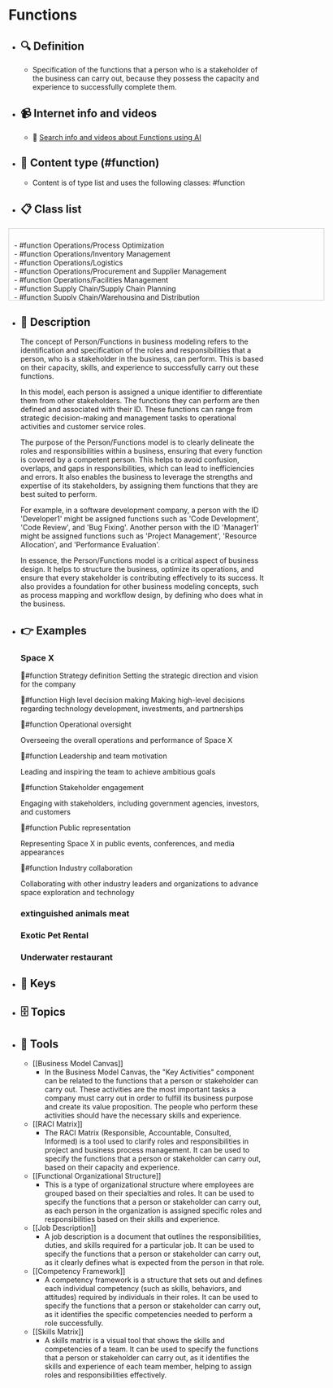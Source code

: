 # Functions
- ## 🔍 Definition
  - Specification of the functions that a person who is a stakeholder of the business can carry out, because they possess the capacity and experience to successfully complete them.
- ## 📹 Internet info and videos
  - 🤖 [Search info and videos about Functions using AI](https://www.perplexity.ai/search?q=videos+about+Functions:+Specification+of+the+functions+that+a+person+who+is+a+stakeholder+of+the+business+can+carry+out,+because+they+possess+the+capacity+and+experience+to+successfully+accomplish+them.
)
- ## 📰 Content type (#function)
  - Content is of type list and uses the following classes: #function

- ## 📋 Class list

<div style='max-height: 120px; overflow-y: auto; border: 1px solid #ccc; padding: 10px; width: 600px;'>
  <ul style='list-style-type: none; padding-left: 0;'>


<li>- #function  Operations/Process Optimization</li>
<li>- #function  Operations/Inventory Management</li>
<li>- #function  Operations/Logistics</li>
<li>- #function  Operations/Procurement and Supplier Management</li>
<li>- #function  Operations/Facilities Management</li>
<li>- #function  Supply Chain/Supply Chain Planning</li>
<li>- #function  Supply Chain/Warehousing and Distribution</li>
<li>- #function  Supply Chain/Order Fulfillment</li>
<li>- #function  Legal/Contract Management</li>
<li>- #function  Legal/Intellectual Property Protection</li>
<li>- #function  Legal/Regulatory Compliance</li>
<li>- #function  Legal/Legal Counsel</li>
<li>- #function  Compliance/Risk Management</li>
<li>- #function  Compliance/Data Privacy and Protection</li>
<li>- #function  Compliance/Ethics and Governance</li>
<li>- #function  Data/Data Analysis</li>
<li>- #function  Data/Data Visualization</li>
<li>- #function  Data/Data Management</li>
<li>- #function  Analytics/Marketing Analytics</li>
<li>- #function  Analytics/Business Intelligence</li>
<li>- #function  Analytics/Forecasting and Predictive Modeling</li>
<li>- #function  Analytics/A/B Testing and Experimentation</li>
<li>- #function  Administration/Office Management</li>
<li>- #function  Administration/Executive Assistance</li>
<li>- #function  Administration/Document Management</li>
<li>- #function  Office Support/Reception and Front Desk</li>
<li>- #function  Office Support/Calendar Management</li>
<li>- #function  Office Support/Travel Coordination</li>
<li>- #function  Office Support/Record Keeping</li>
<li>- #function  Strategy/Strategic Planning</li>
<li>- #function  Strategy/Business Analysis</li>
<li>- #function  Strategy/Market Research</li>
<li>- #function  Strategy/Competitive Intelligence</li>
<li>- #function  Business Planning/Business Development</li>
<li>- #function  Business Planning/Financial Planning</li>
<li>- #function  Business Planning/Market Entry Strategy</li>
<li>- #function  Business Planning/Feasibility Analysis</li>
<li>- #function  Customer Insights/Market Research</li>
<li>- #function  Customer Insights/User Research</li>
<li>- #function  Customer Insights/Customer Surveys</li>
<li>- #function  Customer Experience/Customer Journey Mapping</li>
<li>- #function  Customer Experience/Usability Testing</li>
<li>- #function  Customer Experience/Service Design</li>
<li>- #function  Customer Experience/Feedback Analysis</li>
<li>- #function  Public Relations/Media Relations</li>
<li>- #function  Public Relations/Press Release Writing</li>
<li>- #function  Public Relations/Event Planning and Coordination</li>
<li>- #function  Communication/Internal Communication</li>
<li>- #function  Communication/External Communication</li>
<li>- #function  Communication/Crisis Management</li>
<li>- #function  Communication/Brand Messaging</li>
<li>- #function  Marketing/SEO</li>
<li>- #function  Marketing/SEM (Search Engine Marketing)</li>
<li>- #function  Marketing/Social Media Marketing</li>
<li>- #function  Marketing/Content Marketing</li>
<li>- #function  Marketing/Email Marketing</li>
<li>- #function  Marketing/Growth Hacking</li>
<li>- #function  Marketing/Lead Generation</li>
<li>- #function  Marketing/Marketing Analytics</li>
<li>- #function  Product Development/Product Management</li>
<li>- #function  Product Development/Product Design</li>
<li>- #function  Project Management/Agile Project Management</li>
<li>- #function  Project Management/Quality Control</li>
<li>- #function  Project Management/Continuous Improvement</li>
<li>- #function  Project Management/Research and Development</li>
<li>- #function  Software Development/Software Engineering</li>
<li>- #function  Software Development/Web Development</li>
<li>- #function  Software Development/Mobile App Development</li>
<li>- #function  Technology/System Architecture</li>
<li>- #function  Technology/Cybersecurity</li>
<li>- #function  Technology/Data Analysis</li>
<li>- #function  Technology/Artificial Intelligence</li>
<li>- #function  Technology/Big Data</li>
<li>- #function  Sales/Sales Development</li>
<li>- #function  Sales/Account Management</li>
<li>- #function  Sales/Customer Support</li>
<li>- #function  Sales/Customer Retention</li>
<li>- #function  Sales/Upselling and Cross-selling</li>
<li>- #function  Customer Support/Technical Support</li>
<li>- #function  Customer Relations/Customer Relationship Management</li>
<li>- #function  Customer Relations/Strategic Partnerships</li>
<li>- #function  Finance/Accounting</li>
<li>- #function  Finance/Cost Control</li>
<li>- #function  Finance/Cash Flow Management</li>
<li>- #function  Finance/Financial Forecasting</li>
<li>- #function  Finance/Financial Analysis</li>
<li>- #function  Finance/Invoicing and Collections</li>
<li>- #function  Finance/Tax Management</li>
<li>- #function  Finance/Internal Auditing</li>
<li>- #function  Human Resources/Talent Management</li>
<li>- #function  Human Resources/Recruitment</li>
<li>- #function  Human Resources/Personnel Administration</li>
<li>- #function  Human Resources/Leadership Development</li>
<li>- #function  Organizational Culture/Employee Engagement</li>
<li>- #function  Organizational Culture/Performance Management</li>
<li>- #function  Organizational Culture/Training and Development</li>
<li>- #function  Organizational Culture/Diversity and Inclusion</li>

  </ul>
</div>

- ## 📖 Description
  The concept of Person/Functions in business modeling refers to the identification and specification of the roles and responsibilities that a person, who is a stakeholder in the business, can perform. This is based on their capacity, skills, and experience to successfully carry out these functions. 
  
  In this model, each person is assigned a unique identifier to differentiate them from other stakeholders. The functions they can perform are then defined and associated with their ID. These functions can range from strategic decision-making and management tasks to operational activities and customer service roles. 
  
  The purpose of the Person/Functions model is to clearly delineate the roles and responsibilities within a business, ensuring that every function is covered by a competent person. This helps to avoid confusion, overlaps, and gaps in responsibilities, which can lead to inefficiencies and errors. It also enables the business to leverage the strengths and expertise of its stakeholders, by assigning them functions that they are best suited to perform.
  
  For example, in a software development company, a person with the ID 'Developer1' might be assigned functions such as 'Code Development', 'Code Review', and 'Bug Fixing'. Another person with the ID 'Manager1' might be assigned functions such as 'Project Management', 'Resource Allocation', and 'Performance Evaluation'. 
  
  In essence, the Person/Functions model is a critical aspect of business design. It helps to structure the business, optimize its operations, and ensure that every stakeholder is contributing effectively to its success. It also provides a foundation for other business modeling concepts, such as process mapping and workflow design, by defining who does what in the business.
- ## 👉 Examples
  ### Space X
  👔#function Strategy definition
  Setting the strategic direction and vision for the company
  
  👔#function High level decision making
  Making high-level decisions regarding technology development, investments, and partnerships
  
  👔#function Operational oversight
  
  Overseeing the overall operations and performance of Space X
  
  👔#function Leadership and team motivation
  
  Leading and inspiring the team to achieve ambitious goals
  
  👔#function Stakeholder engagement
  
  Engaging with stakeholders, including government agencies, investors, and customers
  
  👔#function Public representation
  
  Representing Space X in public events, conferences, and media appearances
  
  👔#function Industry collaboration
  
  Collaborating with other industry leaders and organizations to advance space exploration and technology
  
  
  ### 
  
  ### extinguished animals meat
  
  ### Exotic Pet Rental
  
  ### Underwater restaurant
  
- ## 🔑 Keys
  
- ## 🗄️ Topics
  
- ## 🧰 Tools
  - [[Business Model Canvas]]
    - In the Business Model Canvas, the "Key Activities" component can be related to the functions that a person or stakeholder can carry out. These activities are the most important tasks a company must carry out in order to fulfill its business purpose and create its value proposition. The people who perform these activities should have the necessary skills and experience.
  - [[RACI Matrix]]
    - The RACI Matrix (Responsible, Accountable, Consulted, Informed) is a tool used to clarify roles and responsibilities in project and business process management. It can be used to specify the functions that a person or stakeholder can carry out, based on their capacity and experience.
  - [[Functional Organizational Structure]]
    - This is a type of organizational structure where employees are grouped based on their specialties and roles. It can be used to specify the functions that a person or stakeholder can carry out, as each person in the organization is assigned specific roles and responsibilities based on their skills and experience.
  - [[Job Description]]
    - A job description is a document that outlines the responsibilities, duties, and skills required for a particular job. It can be used to specify the functions that a person or stakeholder can carry out, as it clearly defines what is expected from the person in that role.
  - [[Competency Framework]]
    - A competency framework is a structure that sets out and defines each individual competency (such as skills, behaviors, and attitudes) required by individuals in their roles. It can be used to specify the functions that a person or stakeholder can carry out, as it identifies the specific competencies needed to perform a role successfully.
  - [[Skills Matrix]]
    - A skills matrix is a visual tool that shows the skills and competencies of a team. It can be used to specify the functions that a person or stakeholder can carry out, as it identifies the skills and experience of each team member, helping to assign roles and responsibilities effectively.
